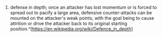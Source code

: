 1. defense in depth; once an attacker has lost momentum or is forced to spread out to pacify a large area, defensive counter-attacks can be mounted on the attacker's weak points, with the goal being to cause attrition or drive the attacker back to its original starting position.^[https://en.wikipedia.org/wiki/Defence_in_depth]